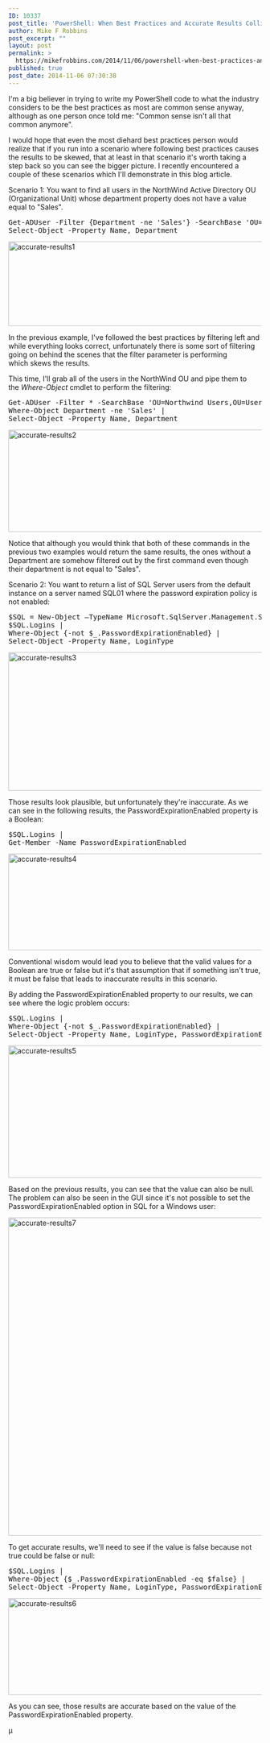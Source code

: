 ```yaml
---
ID: 10337
post_title: 'PowerShell: When Best Practices and Accurate Results Collide'
author: Mike F Robbins
post_excerpt: ""
layout: post
permalink: >
  https://mikefrobbins.com/2014/11/06/powershell-when-best-practices-and-accurate-results-collide/
published: true
post_date: 2014-11-06 07:30:38
---
```

I'm a big believer in trying to write my PowerShell code to what the industry considers to be the best practices as most are common sense anyway, although as one person once told me: "Common sense isn't all that common anymore".

I would hope that even the most diehard best practices person would realize that if you run into a scenario where following best practices causes the results to be skewed, that at least in that scenario it's worth taking a step back so you can see the bigger picture. I recently encountered a couple of these scenarios which I'll demonstrate in this blog article.

Scenario 1: You want to find all users in the NorthWind Active Directory OU (Organizational Unit) whose department property does not have a value equal to "Sales".
<pre class="lang:ps decode:true ">Get-ADUser -Filter {Department -ne 'Sales'} -SearchBase 'OU=Northwind Users,OU=Users,OU=Test,DC=mikefrobbins,DC=com' -Properties Department |
Select-Object -Property Name, Department</pre>
<a href="http://mikefrobbins.com/wp-content/uploads/2014/08/accurate-results1.png"><img class="alignnone size-full wp-image-10338" src="http://mikefrobbins.com/wp-content/uploads/2014/08/accurate-results1.png" alt="accurate-results1" width="877" height="168" /></a>

In the previous example, I've followed the best practices by filtering left and while everything looks correct, unfortunately there is some sort of filtering going on behind the scenes that the filter parameter is performing which skews the results.

This time, I'll grab all of the users in the NorthWind OU and pipe them to the <em>Where-Object</em> cmdlet to perform the filtering:
<pre class="lang:ps decode:true ">Get-ADUser -Filter * -SearchBase 'OU=Northwind Users,OU=Users,OU=Test,DC=mikefrobbins,DC=com' -Properties Department |
Where-Object Department -ne 'Sales' |
Select-Object -Property Name, Department</pre>
<a href="http://mikefrobbins.com/wp-content/uploads/2014/08/accurate-results2.png"><img class="alignnone size-full wp-image-10339" src="http://mikefrobbins.com/wp-content/uploads/2014/08/accurate-results2.png" alt="accurate-results2" width="877" height="203" /></a>

Notice that although you would think that both of these commands in the previous two examples would return the same results, the ones without a Department are somehow filtered out by the first command even though their department is not equal to "Sales".

Scenario 2: You want to return a list of SQL Server users from the default instance on a server named SQL01 where the password expiration policy is not enabled:
<pre class="lang:ps decode:true ">$SQL = New-Object –TypeName Microsoft.SqlServer.Management.Smo.Server -ArgumentList 'sql01'
$SQL.Logins |
Where-Object {-not $_.PasswordExpirationEnabled} |
Select-Object -Property Name, LoginType</pre>
<a href="http://mikefrobbins.com/wp-content/uploads/2014/08/accurate-results3.png"><img class="alignnone size-full wp-image-10340" src="http://mikefrobbins.com/wp-content/uploads/2014/08/accurate-results3.png" alt="accurate-results3" width="877" height="275" /></a>

Those results look plausible, but unfortunately they're inaccurate. As we can see in the following results, the PasswordExpirationEnabled property is a Boolean:
<pre class="lang:ps decode:true ">$SQL.Logins |
Get-Member -Name PasswordExpirationEnabled</pre>
<a href="http://mikefrobbins.com/wp-content/uploads/2014/08/accurate-results4.png"><img class="alignnone size-full wp-image-10341" src="http://mikefrobbins.com/wp-content/uploads/2014/08/accurate-results4.png" alt="accurate-results4" width="877" height="192" /></a>

Conventional wisdom would lead you to believe that the valid values for a Boolean are true or false but it's that assumption that if something isn't true, it must be false that leads to inaccurate results in this scenario.

By adding the PasswordExpirationEnabled property to our results, we can see where the logic problem occurs:
<pre class="lang:ps decode:true ">$SQL.Logins |
Where-Object {-not $_.PasswordExpirationEnabled} |
Select-Object -Property Name, LoginType, PasswordExpirationEnabled</pre>
<a href="http://mikefrobbins.com/wp-content/uploads/2014/08/accurate-results5.png"><img class="alignnone size-full wp-image-10342" src="http://mikefrobbins.com/wp-content/uploads/2014/08/accurate-results5.png" alt="accurate-results5" width="877" height="263" /></a>

Based on the previous results, you can see that the value can also be null. The problem can also be seen in the GUI since it's not possible to set the PasswordExpirationEnabled option in SQL for a Windows user:

<a href="http://mikefrobbins.com/wp-content/uploads/2014/08/accurate-results7.png"><img class="alignnone size-full wp-image-10344" src="http://mikefrobbins.com/wp-content/uploads/2014/08/accurate-results7.png" alt="accurate-results7" width="704" height="632" /></a>

To get accurate results, we'll need to see if the value is false because not true could be false or null:
<pre class="lang:ps decode:true ">$SQL.Logins |
Where-Object {$_.PasswordExpirationEnabled -eq $false} |
Select-Object -Property Name, LoginType, PasswordExpirationEnabled</pre>
<a href="http://mikefrobbins.com/wp-content/uploads/2014/08/accurate-results6.png"><img class="alignnone size-full wp-image-10343" src="http://mikefrobbins.com/wp-content/uploads/2014/08/accurate-results6.png" alt="accurate-results6" width="877" height="192" /></a>

As you can see, those results are accurate based on the value of the PasswordExpirationEnabled property.

µ